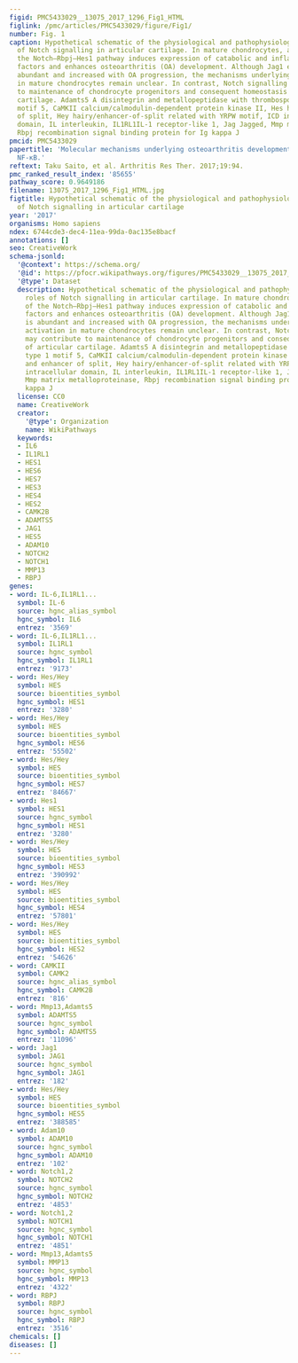 ```yaml
---
figid: PMC5433029__13075_2017_1296_Fig1_HTML
figlink: /pmc/articles/PMC5433029/figure/Fig1/
number: Fig. 1
caption: Hypothetical schematic of the physiological and pathophysiological roles
  of Notch signalling in articular cartilage. In mature chondrocytes, activation of
  the Notch–Rbpj–Hes1 pathway induces expression of catabolic and inflammation-related
  factors and enhances osteoarthritis (OA) development. Although Jag1 expression is
  abundant and increased with OA progression, the mechanisms underlying Notch activation
  in mature chondrocytes remain unclear. In contrast, Notch signalling may contribute
  to maintenance of chondrocyte progenitors and consequent homeostasis of articular
  cartilage. Adamts5 A disintegrin and metallopeptidase with thrombospondin type 1
  motif 5, CaMKII calcium/calmodulin-dependent protein kinase II, Hes hairy and enhancer
  of split, Hey hairy/enhancer-of-split related with YRPW motif, ICD intracellular
  domain, IL interleukin, IL1RL1IL-1 receptor-like 1, Jag Jagged, Mmp matrix metalloproteinase,
  Rbpj recombination signal binding protein for Ig kappa J
pmcid: PMC5433029
papertitle: 'Molecular mechanisms underlying osteoarthritis development: Notch and
  NF-κB.'
reftext: Taku Saito, et al. Arthritis Res Ther. 2017;19:94.
pmc_ranked_result_index: '85655'
pathway_score: 0.9649186
filename: 13075_2017_1296_Fig1_HTML.jpg
figtitle: Hypothetical schematic of the physiological and pathophysiological roles
  of Notch signalling in articular cartilage
year: '2017'
organisms: Homo sapiens
ndex: 6744cde3-dec4-11ea-99da-0ac135e8bacf
annotations: []
seo: CreativeWork
schema-jsonld:
  '@context': https://schema.org/
  '@id': https://pfocr.wikipathways.org/figures/PMC5433029__13075_2017_1296_Fig1_HTML.html
  '@type': Dataset
  description: Hypothetical schematic of the physiological and pathophysiological
    roles of Notch signalling in articular cartilage. In mature chondrocytes, activation
    of the Notch–Rbpj–Hes1 pathway induces expression of catabolic and inflammation-related
    factors and enhances osteoarthritis (OA) development. Although Jag1 expression
    is abundant and increased with OA progression, the mechanisms underlying Notch
    activation in mature chondrocytes remain unclear. In contrast, Notch signalling
    may contribute to maintenance of chondrocyte progenitors and consequent homeostasis
    of articular cartilage. Adamts5 A disintegrin and metallopeptidase with thrombospondin
    type 1 motif 5, CaMKII calcium/calmodulin-dependent protein kinase II, Hes hairy
    and enhancer of split, Hey hairy/enhancer-of-split related with YRPW motif, ICD
    intracellular domain, IL interleukin, IL1RL1IL-1 receptor-like 1, Jag Jagged,
    Mmp matrix metalloproteinase, Rbpj recombination signal binding protein for Ig
    kappa J
  license: CC0
  name: CreativeWork
  creator:
    '@type': Organization
    name: WikiPathways
  keywords:
  - IL6
  - IL1RL1
  - HES1
  - HES6
  - HES7
  - HES3
  - HES4
  - HES2
  - CAMK2B
  - ADAMTS5
  - JAG1
  - HES5
  - ADAM10
  - NOTCH2
  - NOTCH1
  - MMP13
  - RBPJ
genes:
- word: IL-6,IL1RL1...
  symbol: IL-6
  source: hgnc_alias_symbol
  hgnc_symbol: IL6
  entrez: '3569'
- word: IL-6,IL1RL1...
  symbol: IL1RL1
  source: hgnc_symbol
  hgnc_symbol: IL1RL1
  entrez: '9173'
- word: Hes/Hey
  symbol: HES
  source: bioentities_symbol
  hgnc_symbol: HES1
  entrez: '3280'
- word: Hes/Hey
  symbol: HES
  source: bioentities_symbol
  hgnc_symbol: HES6
  entrez: '55502'
- word: Hes/Hey
  symbol: HES
  source: bioentities_symbol
  hgnc_symbol: HES7
  entrez: '84667'
- word: Hes1
  symbol: HES1
  source: hgnc_symbol
  hgnc_symbol: HES1
  entrez: '3280'
- word: Hes/Hey
  symbol: HES
  source: bioentities_symbol
  hgnc_symbol: HES3
  entrez: '390992'
- word: Hes/Hey
  symbol: HES
  source: bioentities_symbol
  hgnc_symbol: HES4
  entrez: '57801'
- word: Hes/Hey
  symbol: HES
  source: bioentities_symbol
  hgnc_symbol: HES2
  entrez: '54626'
- word: CAMKII
  symbol: CAMK2
  source: hgnc_alias_symbol
  hgnc_symbol: CAMK2B
  entrez: '816'
- word: Mmp13,Adamts5
  symbol: ADAMTS5
  source: hgnc_symbol
  hgnc_symbol: ADAMTS5
  entrez: '11096'
- word: Jag1
  symbol: JAG1
  source: hgnc_symbol
  hgnc_symbol: JAG1
  entrez: '182'
- word: Hes/Hey
  symbol: HES
  source: bioentities_symbol
  hgnc_symbol: HES5
  entrez: '388585'
- word: Adam10
  symbol: ADAM10
  source: hgnc_symbol
  hgnc_symbol: ADAM10
  entrez: '102'
- word: Notch1,2
  symbol: NOTCH2
  source: hgnc_symbol
  hgnc_symbol: NOTCH2
  entrez: '4853'
- word: Notch1,2
  symbol: NOTCH1
  source: hgnc_symbol
  hgnc_symbol: NOTCH1
  entrez: '4851'
- word: Mmp13,Adamts5
  symbol: MMP13
  source: hgnc_symbol
  hgnc_symbol: MMP13
  entrez: '4322'
- word: RBPJ
  symbol: RBPJ
  source: hgnc_symbol
  hgnc_symbol: RBPJ
  entrez: '3516'
chemicals: []
diseases: []
---
```

